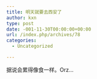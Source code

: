 ```yaml
---
title: 明天就要去西安了
author: kxn
type: post
date: -001-11-30T00:00:00+00:00
url: /index.php/archives/78
categories:
  - Uncategorized

---
```

据说会累得像食一样。Orz&#8230;
